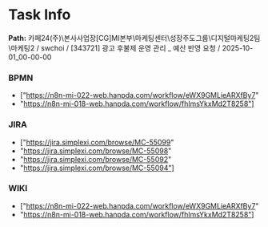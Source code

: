 # Task Info

**Path:** 카페24(주)\본사사업장\[CG]MI본부\마케팅센터\성장주도그룹\디지털마케팅2팀\마케팅2 / swchoi / [343721] 광고 후불제 운영 관리 _ 예산 반영 요청 / 2025-10-01_00-00-00

### BPMN
- ["https://n8n-mi-022-web.hanpda.com/workflow/eWX9GMLieARXfBy7"
- "https://n8n-mi-018-web.hanpda.com/workflow/fhlmsYkxMd2T8258"]

### JIRA
- ["https://jira.simplexi.com/browse/MC-55099"
- "https://jira.simplexi.com/browse/MC-55098"
- "https://jira.simplexi.com/browse/MC-55092"
- "https://jira.simplexi.com/browse/MC-55094"]

### WIKI
- ["https://n8n-mi-022-web.hanpda.com/workflow/eWX9GMLieARXfBy7"
- "https://n8n-mi-018-web.hanpda.com/workflow/fhlmsYkxMd2T8258"]

